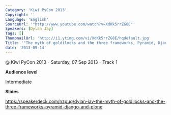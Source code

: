 ```yaml
---
Category: 'Kiwi PyCon 2013'
Copyright: ''
Language: 'English'
SourceUrl: '"http://www.youtube.com/watch?v=XdKk5rrZG8E"'
Speakers: [Dylan Jay]
Tags: []
ThumbnailUrl: 'http://i1.ytimg.com/vi/XdKk5rrZG8E/hqdefault.jpg'
Title: '"The myth of goldilocks and the three frameworks, Pyramid, Django and Plone"'
date: '2013-09-14'
---
```

@ Kiwi PyCon 2013 - Saturday, 07 Sep 2013 - Track 1

**Audience level**

Intermediate

**Slides**

https://speakerdeck.com/nzpug/dylan-jay-the-myth-of-goldilocks-and-the-three-frameworks-pyramid-django-and-plone